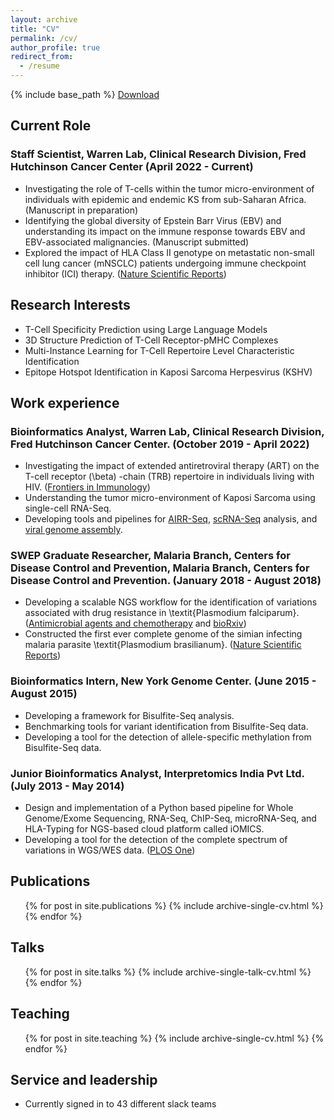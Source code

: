 ```yaml
---
layout: archive
title: "CV"
permalink: /cv/
author_profile: true
redirect_from:
  - /resume
---
```


{% include base_path %}
[Download](/files/shashi_resume.pdf)

## Current Role

### Staff Scientist, Warren Lab, Clinical Research Division, Fred Hutchinson Cancer Center (April 2022 - Current)
* Investigating the role of T-cells within the tumor micro-environment of individuals with epidemic and endemic KS from sub-Saharan Africa. (Manuscript in preparation)
* Identifying the global diversity of Epstein Barr Virus (EBV) and understanding its impact on the immune response towards EBV and EBV-associated malignancies. (Manuscript submitted)
* Explored the impact of HLA Class II genotype on metastatic non-small cell lung cancer (mNSCLC) patients undergoing immune checkpoint inhibitor (ICI) therapy. ([Nature Scientific Reports](https://www.nature.com/articles/s41598-023-48546-y))

## Research Interests

* T-Cell Specificity Prediction using Large Language Models
* 3D Structure Prediction of T-Cell Receptor-pMHC Complexes
* Multi-Instance Learning for T-Cell Repertoire Level Characteristic Identification
* Epitope Hotspot Identification in Kaposi Sarcoma Herpesvirus (KSHV)

## Work experience

### Bioinformatics Analyst, Warren Lab, Clinical Research Division, Fred Hutchinson Cancer Center. (October 2019 - April 2022)
  * Investigating the impact of extended antiretroviral therapy (ART) on the T-cell receptor \(\beta\) -chain (TRB) repertoire in individuals living with HIV. ([Frontiers in Immunology](https://www.frontiersin.org/articles/10.3389/fimmu.2022.879190/full))
  * Understanding the tumor micro-environment of Kaposi Sarcoma using single-cell RNA-Seq.
  * Developing tools and pipelines for [AIRR-Seq](https://github.com/shashidhar22/LymphoSeq2), [scRNA-Seq](https://github.com/shashidhar22/scrna_seq_pipelines) analysis, and [viral genome assembly](https://github.com/shashidhar22/viral_genomics).

### SWEP Graduate Researcher, Malaria Branch, Centers for Disease Control and Prevention, Malaria Branch, Centers for Disease Control and Prevention. (January 2018 - August 2018)
  * Developing a scalable NGS workflow for the identification of variations associated with drug resistance in \textit{Plasmodium falciparum}. ([Antimicrobial agents and chemotherapy](https://aac.asm.org/content/62/4/e02474-17.short) and [bioRxiv](https://www.biorxiv.org/content/10.1101/323535v3.abstract))
  * Constructed the first ever complete genome of the simian infecting malaria parasite \textit{Plasmodium brasilianum}. ([Nature Scientific Reports](https://www.nature.com/articles/s41598-022-20706-6))

### Bioinformatics Intern, New York Genome Center. (June 2015 - August 2015)
  * Developing a framework for Bisulfite-Seq analysis.
  * Benchmarking tools for variant identification from Bisulfite-Seq data.
  * Developing a tool for the detection of allele-specific methylation from Bisulfite-Seq data.

### Junior Bioinformatics Analyst, Interpretomics India Pvt Ltd. (July 2013 - May 2014)
  * Design and implementation of a Python based pipeline for Whole Genome/Exome Sequencing, RNA-Seq, ChIP-Seq, microRNA-Seq, and HLA-Typing for NGS-based cloud platform called iOMICS.
  * Developing a tool for the detection of the complete spectrum of variations in WGS/WES data. ([PLOS One](http://journals.plos.org/plosone/article?id=10.1371/journal.pone.0123569))

## Publications
  <ul>{% for post in site.publications %}
    {% include archive-single-cv.html %}
  {% endfor %}</ul>
  
## Talks
  <ul>{% for post in site.talks %}
    {% include archive-single-talk-cv.html %}
  {% endfor %}</ul>
  
## Teaching
  <ul>{% for post in site.teaching %}
    {% include archive-single-cv.html %}
  {% endfor %}</ul>
  
## Service and leadership
* Currently signed in to 43 different slack teams

